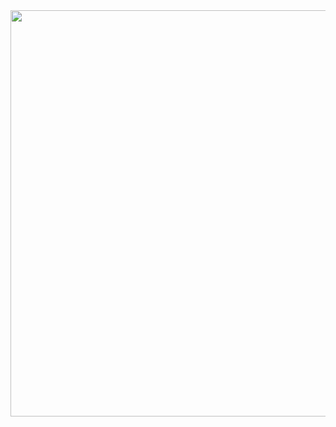 <img src="https://user-images.githubusercontent.com/81015704/118218200-f5bdcd80-b4b1-11eb-9c70-9915325d8b36.png" width="1000" height="650">

